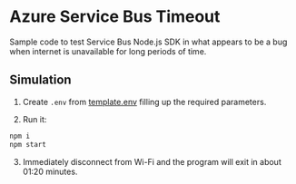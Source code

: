 # Azure Service Bus Timeout

Sample code to test Service Bus Node.js SDK in what appears to be a bug when internet is unavailable for long periods of time.

## Simulation

1. Create `.env` from [template.env](template.env) filling up the required parameters.

2. Run it:

```s
npm i
npm start
```

3. Immediately disconnect from Wi-Fi and the program will exit in about 01:20 minutes.
